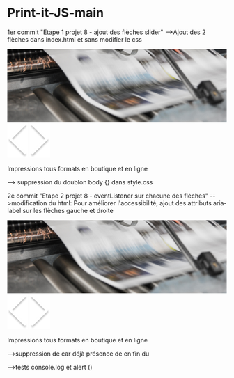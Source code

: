 # Print-it-JS-main
1er commit "Etape 1 projet 8 - ajout des flèches slider"
-->Ajout des 2 flèches dans index.html et sans modifier le css

<div id="banner"> <!--carrousel de 4 images-->
		<img class="banner-img" src="./assets/images/slideshow/slide1.jpg" alt="Banner Print-it">
		<!--intégration des flèches de navigation-->
		<img class =" arrow arrow_left" src="./assets/images/arrow_left.png" alt="arrow_left"><!--voir si on renomme alt en suivant ou précédent pour accessibilité-->
		<img class =" arrow arrow_right" src="./assets/images/arrow_right.png" alt="arrow_right">
		<p>Impressions tous formats <span>en boutique et en ligne</span></p>
--> suppression du doublon body {} dans style.css

2e commit "Etape 2 projet 8 - eventListener sur chacune des flèches"
-->modification du html:
Pour améliorer l'accessibilité, ajout des attributs aria-label sur les flèches gauche et droite

<div id="banner"> <!--carrousel/slider-->
		<img class="banner-img" src="./assets/images/slideshow/slide1.jpg" alt="Banner Print-it">
		<!--intégration des flèches de navigation-->
		<img class="arrow arrow_left" src="./assets/images/arrow_left.png" alt="Précédente" aria-label="Image précédente">
		<img class="arrow arrow_right" src="./assets/images/arrow_right.png" alt="Suivante" aria-label="Image suivante">
		<p>Impressions tous formats <span>en boutique et en ligne</span></p>

-->suppression de <script src="script.js" defer></script> car déjà présence de <script src="./assets/script.js"></script> en fin du <body>

-->tests console.log et alert ()
